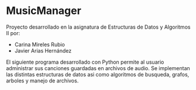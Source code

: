 # MusicManager
Proyecto desarrollado en la asignatura de Estructuras de Datos y Algoritmos II por:

- Carina Mireles Rubio 
- Javier Arias Hernández 

El siguiente programa desarrollado con Python permite al usuario administrar sus canciones guardadas en archivos de audio.  Se implementan las distintas estructuras de datos asi como algoritmos de busqueda, grafos, arboles y manejo de archivos. 
